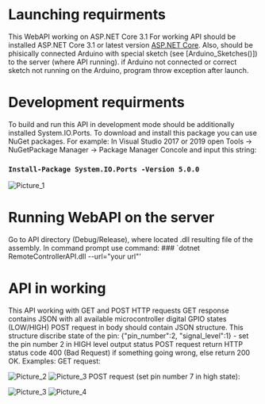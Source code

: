 # Launching requirments
This WebAPI working on ASP.NET Core 3.1
For working API should be installed ASP.NET Core 3.1 or latest version [ASP.NET Core](https://dotnet.microsoft.com/download/dotnet-core/3.1).
Also, should be phisically connected Arduino with special sketch (see [Arduino_Sketches()]) to the server (where API running). if Arduino not connected
or correct sketch not running on the Arduino, program throw exception after launch. 

# Development requirments
To build and run this API in development mode should be additionally installed System.IO.Ports. To download and install this package you can use NuGet packages.
For example: In Visual Studio 2017 or 2019 open Tools -> NuGetPackage Manager -> Package Manager Concole and input this string:
### `Install-Package System.IO.Ports -Version 5.0.0`
![Picture_1](for_readme/NuGetPackages.png)

# Running WebAPI on the server
Go to API directory (Debug/Release), where located .dll resulting file of the assembly.
In command prompt use command: ### `dotnet RemoteControllerAPI.dll --url="your url"'

# API in working
This API working with GET and POST HTTP requests
GET response contains JSON with all available microcontroller digital GPIO states (LOW/HIGH)
POST request in body should contain JSON structure. This structure discribe state of the pin: {"pin_number":2, "signal_level":1} - set the pin number 2 in HIGH level output status
POST request return HTTP status code 400 (Bad Request) if something going wrong, else return 200 OK.
Examples: 
GET request:



![Picture_2](for_readme/GET_request.jpg)
![Picture_3](for_readme/Get_request_result.jpg)
POST request (set pin number 7 in high state):




![Picture_3](for_readme/POST_request.jpg)
![Picture_4](for_readme/POST_request_result.jpg)

